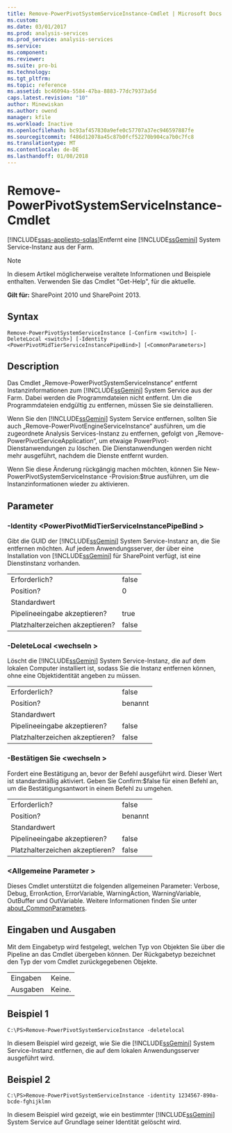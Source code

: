 ```yaml
---
title: Remove-PowerPivotSystemServiceInstance-Cmdlet | Microsoft Docs
ms.custom: 
ms.date: 03/01/2017
ms.prod: analysis-services
ms.prod_service: analysis-services
ms.service: 
ms.component: 
ms.reviewer: 
ms.suite: pro-bi
ms.technology: 
ms.tgt_pltfrm: 
ms.topic: reference
ms.assetid: bc46094a-5584-47ba-8883-77dc79373a5d
caps.latest.revision: "10"
author: Minewiskan
ms.author: owend
manager: kfile
ms.workload: Inactive
ms.openlocfilehash: bc93af457830a9efe0c57707a37ec946597887fe
ms.sourcegitcommit: f486d12078a45c87b0fcf52270b904ca7b0c7fc8
ms.translationtype: MT
ms.contentlocale: de-DE
ms.lasthandoff: 01/08/2018
---
```

# <a name="remove-powerpivotsystemserviceinstance-cmdlet"></a>Remove-PowerPivotSystemServiceInstance-Cmdlet
[!INCLUDE[ssas-appliesto-sqlas](../../includes/ssas-appliesto-sqlas.md)]Entfernt eine [!INCLUDE[ssGemini](../../includes/ssgemini-md.md)] System Service-Instanz aus der Farm.  

>[!NOTE] 
>In diesem Artikel möglicherweise veraltete Informationen und Beispiele enthalten. Verwenden Sie das Cmdlet "Get-Help", für die aktuelle.
  
 **Gilt für:** SharePoint 2010 und SharePoint 2013.  
  
## <a name="syntax"></a>Syntax  
  
```  
Remove-PowerPivotSystemServiceInstance [-Confirm <switch>] [-DeleteLocal <switch>] [-Identity <PowerPivotMidTierServiceInstancePipeBind>] [<CommonParameters>]  
```  
  
## <a name="description"></a>Description  
 Das Cmdlet „Remove-PowerPivotSystemServiceInstance“ entfernt Instanzinformationen zum [!INCLUDE[ssGemini](../../includes/ssgemini-md.md)] System Service aus der Farm. Dabei werden die Programmdateien nicht entfernt. Um die Programmdateien endgültig zu entfernen, müssen Sie sie deinstallieren.  
  
 Wenn Sie den [!INCLUDE[ssGemini](../../includes/ssgemini-md.md)] System Service entfernen, sollten Sie auch „Remove-PowerPivotEngineServiceInstance“ ausführen, um die zugeordnete Analysis Services-Instanz zu entfernen, gefolgt von „Remove-PowerPivotServiceApplication“, um etwaige PowerPivot-Dienstanwendungen zu löschen. Die Dienstanwendungen werden nicht mehr ausgeführt, nachdem die Dienste entfernt wurden.  
  
 Wenn Sie diese Änderung rückgängig machen möchten, können Sie New-PowerPivotSystemServiceInstance -Provision:$true ausführen, um die Instanzinformationen wieder zu aktivieren.  
  
## <a name="parameters"></a>Parameter  
  
### <a name="-identity-powerpivotmidtierserviceinstancepipebind"></a>-Identity \<PowerPivotMidTierServiceInstancePipeBind >  
 Gibt die GUID der [!INCLUDE[ssGemini](../../includes/ssgemini-md.md)] System Service-Instanz an, die Sie entfernen möchten. Auf jedem Anwendungsserver, der über eine Installation von [!INCLUDE[ssGemini](../../includes/ssgemini-md.md)] für SharePoint verfügt, ist eine Dienstinstanz vorhanden.  
  
|||  
|-|-|  
|Erforderlich?|false|  
|Position?|0|  
|Standardwert||  
|Pipelineeingabe akzeptieren?|true|  
|Platzhalterzeichen akzeptieren?|false|  
  
### <a name="-deletelocal-switch"></a>-DeleteLocal \<wechseln >  
 Löscht die [!INCLUDE[ssGemini](../../includes/ssgemini-md.md)] System Service-Instanz, die auf dem lokalen Computer installiert ist, sodass Sie die Instanz entfernen können, ohne eine Objektidentität angeben zu müssen.  
  
|||  
|-|-|  
|Erforderlich?|false|  
|Position?|benannt|  
|Standardwert||  
|Pipelineeingabe akzeptieren?|false|  
|Platzhalterzeichen akzeptieren?|false|  
  
### <a name="-confirm-switch"></a>-Bestätigen Sie \<wechseln >  
 Fordert eine Bestätigung an, bevor der Befehl ausgeführt wird. Dieser Wert ist standardmäßig aktiviert. Geben Sie Confirm:$false für einen Befehl an, um die Bestätigungsantwort in einem Befehl zu umgehen.  
  
|||  
|-|-|  
|Erforderlich?|false|  
|Position?|benannt|  
|Standardwert||  
|Pipelineeingabe akzeptieren?|false|  
|Platzhalterzeichen akzeptieren?|false|  
  
### <a name="commonparameters"></a>\<Allgemeine Parameter >  
 Dieses Cmdlet unterstützt die folgenden allgemeinen Parameter: Verbose, Debug, ErrorAction, ErrorVariable, WarningAction, WarningVariable, OutBuffer und OutVariable. Weitere Informationen finden Sie unter [about_CommonParameters](http://go.microsoft.com/fwlink/?linkID=227825).  
  
## <a name="inputs-and-outputs"></a>Eingaben und Ausgaben  
 Mit dem Eingabetyp wird festgelegt, welchen Typ von Objekten Sie über die Pipeline an das Cmdlet übergeben können. Der Rückgabetyp bezeichnet den Typ der vom Cmdlet zurückgegebenen Objekte.  
  
|||  
|-|-|  
|Eingaben|Keine.|  
|Ausgaben|Keine.|  
  
## <a name="example-1"></a>Beispiel 1  
  
```  
C:\PS>Remove-PowerPivotSystemServiceInstance -deletelocal  
```  
  
 In diesem Beispiel wird gezeigt, wie Sie die [!INCLUDE[ssGemini](../../includes/ssgemini-md.md)] System Service-Instanz entfernen, die auf dem lokalen Anwendungsserver ausgeführt wird.  
  
## <a name="example-2"></a>Beispiel 2  
  
```  
C:\PS>Remove-PowerPivotSystemServiceInstance -identity 1234567-890a-bcde-fghijklmn  
```  
  
 In diesem Beispiel wird gezeigt, wie ein bestimmter [!INCLUDE[ssGemini](../../includes/ssgemini-md.md)] System Service auf Grundlage seiner Identität gelöscht wird.  
  
  
